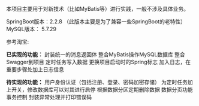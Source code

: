本项目主要用于对新技术（比如MyBatis等）进行实践，一般不涉及具体业务。


SpringBoot版本：2.2.8
（此版本主要是为了兼容一些SpringBoot的老特性）
MySQL版本： 5.7.29





参考淘宝:

**已实现的功能：**
封装统一的消息返回体
整合MyBatis操作MySQL数据库
整合Swagger到项目
定时任务写入数据
更换项目启动时的Spring标志
加入日志，在重要步骤处加上日志信息


**待实现的功能：**
用户身份认证（包括注册、登录、密码加密存储）
为定时任务加上开关，修改数据库可以对其进行启停
根据数据分区定期删除数据
数据分页功能
事务控制
封装异常处理并打印错误码



